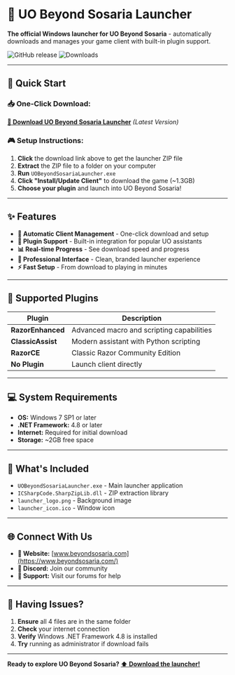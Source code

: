 # 🏰 UO Beyond Sosaria Launcher

**The official Windows launcher for UO Beyond Sosaria** - automatically downloads and manages your game client with built-in plugin support.

![GitHub release](https://img.shields.io/github/v/release/UO-Beyond-Sosaria/UO-Sosaria-Launcher?style=for-the-badge)
![Downloads](https://img.shields.io/github/downloads/UO-Beyond-Sosaria/UO-Sosaria-Launcher/total?style=for-the-badge)

---

## 🚀 Quick Start

### 📥 One-Click Download:
**[🔽 Download UO Beyond Sosaria Launcher](https://codeload.github.com/UO-Beyond-Sosaria/UO-Sosaria-Launcher/zip/refs/tags/v1.1.2)** *(Latest Version)*

### 🎮 Setup Instructions:
1. **Click** the download link above to get the launcher ZIP file
2. **Extract** the ZIP file to a folder on your computer
3. **Run** `UOBeyondSosariaLauncher.exe`
4. **Click "Install/Update Client"** to download the game (~1.3GB)
5. **Choose your plugin** and launch into UO Beyond Sosaria!

---

## ✨ Features

- **🔄 Automatic Client Management** - One-click download and setup
- **🔌 Plugin Support** - Built-in integration for popular UO assistants
- **📊 Real-time Progress** - See download speed and progress
- **🎨 Professional Interface** - Clean, branded launcher experience
- **⚡ Fast Setup** - From download to playing in minutes

---

## 🔌 Supported Plugins

| Plugin | Description |
|--------|-------------|
| **RazorEnhanced** | Advanced macro and scripting capabilities |
| **ClassicAssist** | Modern assistant with Python scripting |
| **RazorCE** | Classic Razor Community Edition |
| **No Plugin** | Launch client directly |

---

## 💻 System Requirements

- **OS:** Windows 7 SP1 or later
- **.NET Framework:** 4.8 or later
- **Internet:** Required for initial download
- **Storage:** ~2GB free space

---

## 📂 What's Included

- `UOBeyondSosariaLauncher.exe` - Main launcher application
- `ICSharpCode.SharpZipLib.dll` - ZIP extraction library
- `launcher_logo.png` - Background image
- `launcher_icon.ico` - Window icon

---

## 🌐 Connect With Us

- **🏰 Website:** [www.beyondsosaria.com](https://www.beyondsosaria.com/)
- **💬 Discord:** Join our community
- **📧 Support:** Visit our forums for help

---

## 🔧 Having Issues?

1. **Ensure** all 4 files are in the same folder
2. **Check** your internet connection
3. **Verify** Windows .NET Framework 4.8 is installed
4. **Try** running as administrator if download fails

---

**Ready to explore UO Beyond Sosaria? [⬆️ Download the launcher!](#-one-click-download)**
